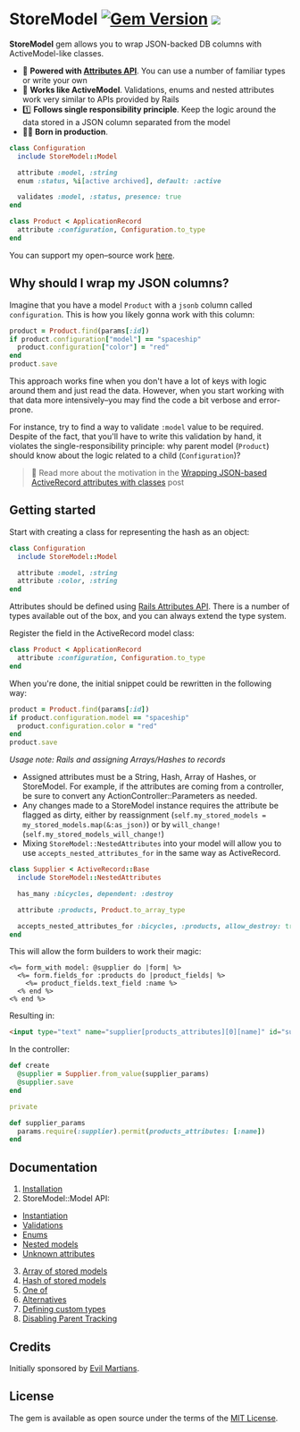 # StoreModel [![Gem Version](https://badge.fury.io/rb/store_model.svg)](https://rubygems.org/gems/store_model) ![](https://ruby-gem-downloads-badge.herokuapp.com/store_model?type=total)

**StoreModel** gem allows you to wrap JSON-backed DB columns with ActiveModel-like classes.

- 💪 **Powered with [Attributes API](https://api.rubyonrails.org/classes/ActiveRecord/Attributes/ClassMethods.html)**. You can use a number of familiar types or write your own
- 🔧 **Works like ActiveModel**. Validations, enums and nested attributes work very similar to APIs provided by Rails
- 1️⃣ **Follows single responsibility principle**. Keep the logic around the data stored in a JSON column separated from the model
- 👷‍♂️ **Born in production**.

```ruby
class Configuration
  include StoreModel::Model

  attribute :model, :string
  enum :status, %i[active archived], default: :active

  validates :model, :status, presence: true
end

class Product < ApplicationRecord
  attribute :configuration, Configuration.to_type
end
```

You can support my open–source work [here](https://boosty.to/dmitry_tsepelev).

## Why should I wrap my JSON columns?

Imagine that you have a model `Product` with a `jsonb` column called `configuration`. This is how you likely gonna work with this column:

```ruby
product = Product.find(params[:id])
if product.configuration["model"] == "spaceship"
  product.configuration["color"] = "red"
end
product.save
```

This approach works fine when you don't have a lot of keys with logic around them and just read the data. However, when you start working with that data more intensively–you may find the code a bit verbose and error-prone.

For instance, try to find a way to validate `:model` value to be required. Despite of the fact, that you'll have to write this validation by hand, it violates the single-responsibility principle: why parent model (`Product`) should know about the logic related to a child (`Configuration`)?

> 📖 Read more about the motivation in the [Wrapping JSON-based ActiveRecord attributes with classes](https://evilmartians.com/chronicles/wrapping-json-based-active-record-attributes-with-classes) post

## Getting started

Start with creating a class for representing the hash as an object:

```ruby
class Configuration
  include StoreModel::Model

  attribute :model, :string
  attribute :color, :string
end
```

Attributes should be defined using [Rails Attributes API](https://api.rubyonrails.org/classes/ActiveRecord/Attributes/ClassMethods.html). There is a number of types available out of the box, and you can always extend the type system.

Register the field in the ActiveRecord model class:

```ruby
class Product < ApplicationRecord
  attribute :configuration, Configuration.to_type
end
```

When you're done, the initial snippet could be rewritten in the following way:

```ruby
product = Product.find(params[:id])
if product.configuration.model == "spaceship"
  product.configuration.color = "red"
end
product.save
```

_Usage note: Rails and assigning Arrays/Hashes to records_

- Assigned attributes must be a String, Hash, Array of Hashes, or StoreModel. For example, if the attributes are coming from a controller, be sure to convert any ActionController::Parameters as needed.
- Any changes made to a StoreModel instance requires the attribute be flagged as dirty, either by reassignment (`self.my_stored_models = my_stored_models.map(&:as_json)`) or by `will_change!` (`self.my_stored_models_will_change!`)
- Mixing `StoreModel::NestedAttributes` into your model will allow you to use `accepts_nested_attributes_for` in the same way as ActiveRecord.

```ruby
class Supplier < ActiveRecord::Base
  include StoreModel::NestedAttributes

  has_many :bicycles, dependent: :destroy

  attribute :products, Product.to_array_type

  accepts_nested_attributes_for :bicycles, :products, allow_destroy: true
end
```

This will allow the form builders to work their magic:

```erb
<%= form_with model: @supplier do |form| %>
  <%= form.fields_for :products do |product_fields| %>
    <%= product_fields.text_field :name %>
  <% end %>
<% end %>
```

Resulting in:
```html
<input type="text" name="supplier[products_attributes][0][name]" id="supplier_products_attributes_0_name">
```

In the controller:
```ruby
def create
  @supplier = Supplier.from_value(supplier_params)
  @supplier.save
end

private

def supplier_params
  params.require(:supplier).permit(products_attributes: [:name])
end
```

## Documentation

1. [Installation](./docs/installation.md)
2. StoreModel::Model API:
  * [Instantiation](./docs/instantiation.md)
  * [Validations](./docs/validations.md)
  * [Enums](./docs/enums.md)
  * [Nested models](./docs/nested_models.md)
  * [Unknown attributes](./docs/unknown_attributes.md)
3. [Array of stored models](./docs/array_of_stored_models.md)
4. [Hash of stored models](./docs/hash_of_stored_models.md)
5. [One of](./docs/one_of.md)
6. [Alternatives](./docs/alternatives.md)
7. [Defining custom types](./docs/defining_custom_types.md)
8. [Disabling Parent Tracking](./docs/enable_parent_assignment.md)

## Credits

Initially sponsored by [Evil Martians](http://evilmartians.com).

## License

The gem is available as open source under the terms of the [MIT License](https://opensource.org/licenses/MIT).
